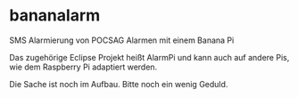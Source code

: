 bananalarm
==========

SMS Alarmierung von POCSAG Alarmen mit einem Banana Pi

Das zugehörige Eclipse Projekt heißt AlarmPi und kann auch auf andere Pis, wie dem Raspberry Pi adaptiert werden.

Die Sache ist noch im Aufbau.
Bitte noch ein wenig Geduld.
